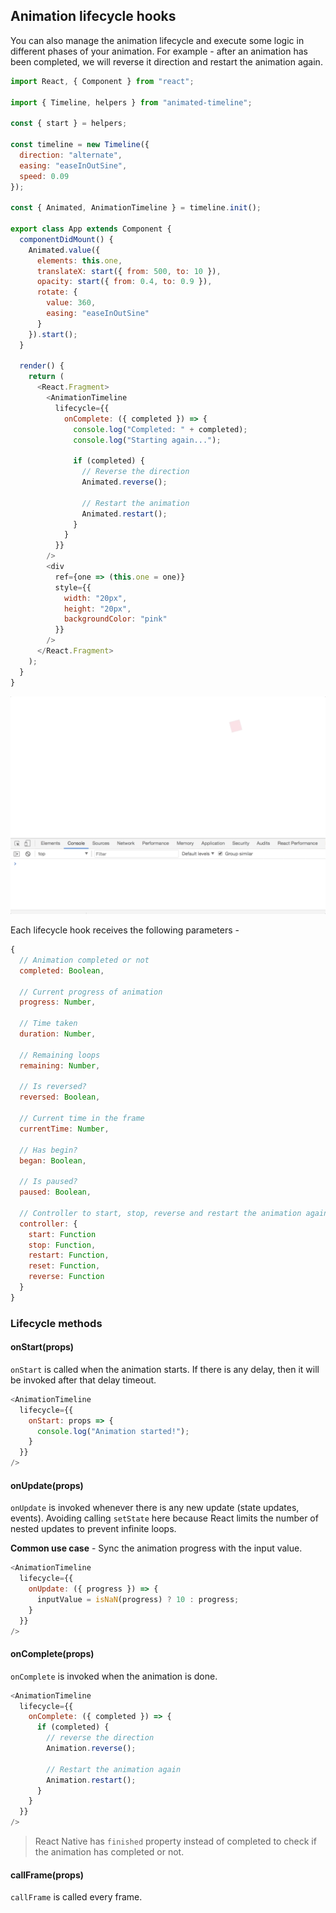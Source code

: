 ## Animation lifecycle hooks

You can also manage the animation lifecycle and execute some logic in different phases of your animation. For example - after an animation has been completed, we will reverse it direction and restart the animation again.

```js
import React, { Component } from "react";

import { Timeline, helpers } from "animated-timeline";

const { start } = helpers;

const timeline = new Timeline({
  direction: "alternate",
  easing: "easeInOutSine",
  speed: 0.09
});

const { Animated, AnimationTimeline } = timeline.init();

export class App extends Component {
  componentDidMount() {
    Animated.value({
      elements: this.one,
      translateX: start({ from: 500, to: 10 }),
      opacity: start({ from: 0.4, to: 0.9 }),
      rotate: {
        value: 360,
        easing: "easeInOutSine"
      }
    }).start();
  }

  render() {
    return (
      <React.Fragment>
        <AnimationTimeline
          lifecycle={{
            onComplete: ({ completed }) => {
              console.log("Completed: " + completed);
              console.log("Starting again...");

              if (completed) {
                // Reverse the direction
                Animated.reverse();

                // Restart the animation
                Animated.restart();
              }
            }
          }}
        />
        <div
          ref={one => (this.one = one)}
          style={{
            width: "20px",
            height: "20px",
            backgroundColor: "pink"
          }}
        />
      </React.Fragment>
    );
  }
}
```

<p align="center">
  <img src="../media/basic-4.gif" />
</p>

Each lifecycle hook receives the following parameters -

```js
{
  // Animation completed or not
  completed: Boolean,

  // Current progress of animation
  progress: Number,

  // Time taken
  duration: Number,

  // Remaining loops
  remaining: Number,

  // Is reversed?
  reversed: Boolean,

  // Current time in the frame
  currentTime: Number,

  // Has begin?
  began: Boolean,

  // Is paused?
  paused: Boolean,

  // Controller to start, stop, reverse and restart the animation again
  controller: {
    start: Function
    stop: Function,
    restart: Function,
    reset: Function,
    reverse: Function
  }
}
```

### Lifecycle methods

#### onStart(props)

`onStart` is called when the animation starts. If there is any delay, then it will be invoked after that delay timeout.

```js
<AnimationTimeline
  lifecycle={{
    onStart: props => {
      console.log("Animation started!");
    }
  }}
/>
```

#### onUpdate(props)

`onUpdate` is invoked whenever there is any new update (state updates, events). Avoiding calling `setState` here because React limits the number of nested updates to prevent infinite loops.

**Common use case** - Sync the animation progress with the input value.

```js
<AnimationTimeline
  lifecycle={{
    onUpdate: ({ progress }) => {
      inputValue = isNaN(progress) ? 10 : progress;
    }
  }}
/>
```

#### onComplete(props)

`onComplete` is invoked when the animation is done.

```js
<AnimationTimeline
  lifecycle={{
    onComplete: ({ completed }) => {
      if (completed) {
        // reverse the direction
        Animation.reverse();

        // Restart the animation again
        Animation.restart();
      }
    }
  }}
/>
```

> React Native has `finished` property instead of completed to check if the animation has completed or not.

#### callFrame(props)

`callFrame` is called every frame.
